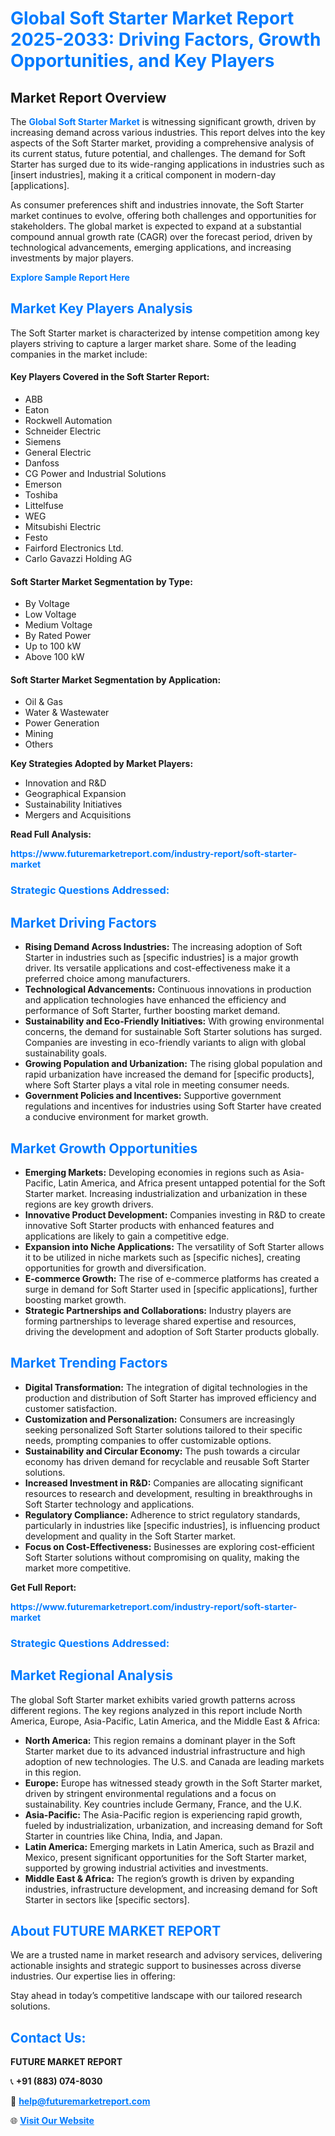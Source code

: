 <h1 style="color: #007BFF;">Global Soft Starter Market Report 2025-2033: Driving Factors, Growth Opportunities, and Key Players</h1>

<section id="overview">
<h2>Market Report Overview</h2>
<p>The <a href="https://www.futuremarketreport.com/industry-report/soft-starter-market" style="color: #007BFF; text-decoration: none;"><strong>Global Soft Starter Market</strong></a> is witnessing significant growth, driven by increasing demand across various industries. This report delves into the key aspects of the Soft Starter market, providing a comprehensive analysis of its current status, future potential, and challenges. The demand for Soft Starter has surged due to its wide-ranging applications in industries such as [insert industries], making it a critical component in modern-day [applications].</p>
<p>As consumer preferences shift and industries innovate, the Soft Starter market continues to evolve, offering both challenges and opportunities for stakeholders. The global market is expected to expand at a substantial compound annual growth rate (CAGR) over the forecast period, driven by technological advancements, emerging applications, and increasing investments by major players.</p>
</section>

<section id="overview">
<p><a href="https://www.futuremarketreport.com/request-sample/reportId=105052" style="color: #007BFF; text-decoration: none;"><strong>Explore Sample Report Here</strong></a></p>
</section>

<section id="key-players">
<h2 style="color: #007BFF;">Market Key Players Analysis</h2>
<p>The Soft Starter market is characterized by intense competition among key players striving to capture a larger market share. Some of the leading companies in the market include:</p>
<h4>Key Players Covered in the Soft Starter Report:</h4>
<ul><li>ABB</li><li>Eaton</li><li>Rockwell Automation</li><li>Schneider Electric</li><li>Siemens</li><li>General Electric</li><li>Danfoss</li><li>CG Power and Industrial Solutions</li><li>Emerson</li><li>Toshiba</li><li>Littelfuse</li><li>WEG</li><li>Mitsubishi Electric</li><li>Festo</li><li>Fairford Electronics Ltd.</li><li>Carlo Gavazzi Holding AG</li></ul>
<h4>Soft Starter Market Segmentation by Type:</h4>
<ul><li>By Voltage</li><li>Low Voltage</li><li>Medium Voltage</li><li>By Rated Power</li><li>Up to 100 kW</li><li>Above 100 kW</li></ul>

<h4>Soft Starter Market Segmentation by Application:</h4>
<ul><li>Oil &amp; Gas</li><li>Water &amp; Wastewater</li><li>Power Generation</li><li>Mining</li><li>Others</li></ul>
<p><strong>Key Strategies Adopted by Market Players:</strong></p>
<ul>
<li>Innovation and R&D</li>
<li>Geographical Expansion</li>
<li>Sustainability Initiatives</li>
<li>Mergers and Acquisitions</li>
</ul>
</section>

<section>
<p><strong>Read Full Analysis: </strong></p><a href="https://www.futuremarketreport.com/industry-report/soft-starter-market" style="color: #007BFF; text-decoration: none;"><strong>https://www.futuremarketreport.com/industry-report/soft-starter-market</strong></a>
<h3 style="color: #007BFF;">Strategic Questions Addressed:</h3>
</section>

<section id="driving-factors">
<h2 style="color: #007BFF;">Market Driving Factors</h2>
<ul>
<li><strong>Rising Demand Across Industries:</strong> The increasing adoption of Soft Starter in industries such as [specific industries] is a major growth driver. Its versatile applications and cost-effectiveness make it a preferred choice among manufacturers.</li>
<li><strong>Technological Advancements:</strong> Continuous innovations in production and application technologies have enhanced the efficiency and performance of Soft Starter, further boosting market demand.</li>
<li><strong>Sustainability and Eco-Friendly Initiatives:</strong> With growing environmental concerns, the demand for sustainable Soft Starter solutions has surged. Companies are investing in eco-friendly variants to align with global sustainability goals.</li>
<li><strong>Growing Population and Urbanization:</strong> The rising global population and rapid urbanization have increased the demand for [specific products], where Soft Starter plays a vital role in meeting consumer needs.</li>
<li><strong>Government Policies and Incentives:</strong> Supportive government regulations and incentives for industries using Soft Starter have created a conducive environment for market growth.</li>
</ul>
</section>

<section id="growth-opportunities">
<h2 style="color: #007BFF;">Market Growth Opportunities</h2>
<ul>
<li><strong>Emerging Markets:</strong> Developing economies in regions such as Asia-Pacific, Latin America, and Africa present untapped potential for the Soft Starter market. Increasing industrialization and urbanization in these regions are key growth drivers.</li>
<li><strong>Innovative Product Development:</strong> Companies investing in R&D to create innovative Soft Starter products with enhanced features and applications are likely to gain a competitive edge.</li>
<li><strong>Expansion into Niche Applications:</strong> The versatility of Soft Starter allows it to be utilized in niche markets such as [specific niches], creating opportunities for growth and diversification.</li>
<li><strong>E-commerce Growth:</strong> The rise of e-commerce platforms has created a surge in demand for Soft Starter used in [specific applications], further boosting market growth.</li>
<li><strong>Strategic Partnerships and Collaborations:</strong> Industry players are forming partnerships to leverage shared expertise and resources, driving the development and adoption of Soft Starter products globally.</li>
</ul>
</section>

<section id="trending-factors">
<h2 style="color: #007BFF;">Market Trending Factors</h2>
<ul>
<li><strong>Digital Transformation:</strong> The integration of digital technologies in the production and distribution of Soft Starter has improved efficiency and customer satisfaction.</li>
<li><strong>Customization and Personalization:</strong> Consumers are increasingly seeking personalized Soft Starter solutions tailored to their specific needs, prompting companies to offer customizable options.</li>
<li><strong>Sustainability and Circular Economy:</strong> The push towards a circular economy has driven demand for recyclable and reusable Soft Starter solutions.</li>
<li><strong>Increased Investment in R&D:</strong> Companies are allocating significant resources to research and development, resulting in breakthroughs in Soft Starter technology and applications.</li>
<li><strong>Regulatory Compliance:</strong> Adherence to strict regulatory standards, particularly in industries like [specific industries], is influencing product development and quality in the Soft Starter market.</li>
<li><strong>Focus on Cost-Effectiveness:</strong> Businesses are exploring cost-efficient Soft Starter solutions without compromising on quality, making the market more competitive.</li>
</ul>
</section>

<section>
<p><strong>Get Full Report: </strong></p><a href="https://www.futuremarketreport.com/industry-report/soft-starter-market" style="color: #007BFF; text-decoration: none;"><strong>https://www.futuremarketreport.com/industry-report/soft-starter-market</strong></a>
<h3 style="color: #007BFF;">Strategic Questions Addressed:</h3>
</section>


<section id="regional-analysis">
<h2 style="color: #007BFF;">Market Regional Analysis</h2>
<p>The global Soft Starter market exhibits varied growth patterns across different regions. The key regions analyzed in this report include North America, Europe, Asia-Pacific, Latin America, and the Middle East & Africa:</p>
<ul>
<li><strong>North America:</strong> This region remains a dominant player in the Soft Starter market due to its advanced industrial infrastructure and high adoption of new technologies. The U.S. and Canada are leading markets in this region.</li>
<li><strong>Europe:</strong> Europe has witnessed steady growth in the Soft Starter market, driven by stringent environmental regulations and a focus on sustainability. Key countries include Germany, France, and the U.K.</li>
<li><strong>Asia-Pacific:</strong> The Asia-Pacific region is experiencing rapid growth, fueled by industrialization, urbanization, and increasing demand for Soft Starter in countries like China, India, and Japan.</li>
<li><strong>Latin America:</strong> Emerging markets in Latin America, such as Brazil and Mexico, present significant opportunities for the Soft Starter market, supported by growing industrial activities and investments.</li>
<li><strong>Middle East & Africa:</strong> The region’s growth is driven by expanding industries, infrastructure development, and increasing demand for Soft Starter in sectors like [specific sectors].</li>
</ul>
</section>

<footer>
<h2 style="color: #007BFF;">About FUTURE MARKET REPORT</h2>
<p>We are a trusted name in market research and advisory services, delivering actionable insights and strategic support to businesses across diverse industries. Our expertise lies in offering:</p>

<p>Stay ahead in today’s competitive landscape with our tailored research solutions.</p>

<h2 style="color: #007BFF;">Contact Us:</h2>
<p><strong>FUTURE MARKET REPORT</strong></p>
<p>📞 <strong>+91 (883) 074-8030</strong></p>
<p>📧 <strong><a href="mailto:help@futuremarketreport.com" style="color: #007BFF;">help@futuremarketreport.com</a></strong></p>
<p>🌐 <strong><a href="https://www.futuremarketreport.com/" style="color: #007BFF;">Visit Our Website</a></strong></p>
</footer>